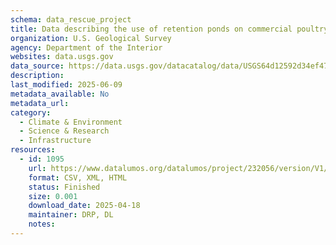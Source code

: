 ```yaml
---
schema: data_rescue_project 
title: Data describing the use of retention ponds on commercial poultry facilities on Delmarva by wild waterfowl
organization: U.S. Geological Survey
agency: Department of the Interior
websites: data.usgs.gov
data_source: https://data.usgs.gov/datacatalog/data/USGS64d12592d34ef477cf3bfd29
description: 
last_modified: 2025-06-09
metadata_available: No
metadata_url: 
category:
  - Climate & Environment 
  - Science & Research 
  - Infrastructure 
resources:
  - id: 1095
    url: https://www.datalumos.org/datalumos/project/232056/version/V1/view
    format: CSV, XML, HTML
    status: Finished
    size: 0.001
    download_date: 2025-04-18
    maintainer: DRP, DL
    notes: 
---
```

